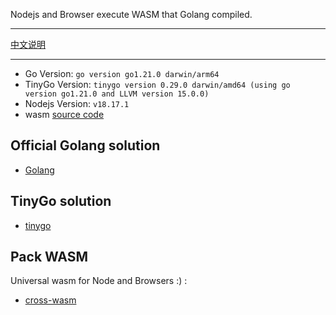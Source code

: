 Nodejs and Browser execute WASM that Golang compiled.

---

[中文说明](https://riskers.notion.site/Nodejs-Browser-Go-WASM-2bd0c234951342f4931ba44c05c17c54?pvs=4)

---

* Go Version: `go version go1.21.0 darwin/arm64`
* TinyGo Version: `tinygo version 0.29.0 darwin/amd64 (using go version go1.21.0 and LLVM version 15.0.0)`
* Nodejs Version: `v18.17.1`
* wasm [source code](./wasm/README.md)

## Official Golang solution

* [Golang](./solutions/golang/README.md)

## TinyGo solution

* [tinygo](./solutions/tinygo/README.md)

## Pack WASM

Universal wasm for Node and Browsers :) :

* [cross-wasm](./packages/cross-wasm/README.md)
